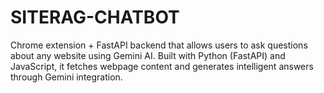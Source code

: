 # SITERAG-CHATBOT
Chrome extension + FastAPI backend that allows users to ask questions about any website using Gemini AI. Built with Python (FastAPI) and JavaScript, it fetches webpage content and generates intelligent answers through Gemini integration.
